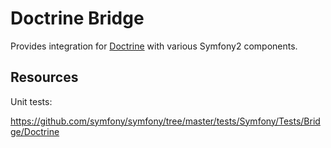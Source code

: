 Doctrine Bridge
===============

Provides integration for [Doctrine](http://www.doctrine-project.org/) with
various Symfony2 components.

Resources
---------

Unit tests:

https://github.com/symfony/symfony/tree/master/tests/Symfony/Tests/Bridge/Doctrine
